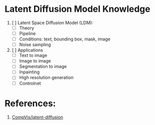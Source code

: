 # Latent Diffusion Model Knowledge
1. [ ] Latent Space Diffusion Model (LDM):
   - [ ] Theory
   - [ ] Pipeline
   - [ ] Conditions: text, bounding box, mask, image
   - [ ] Noise sampling
2. [ ] Applications
   - [ ] Text to image
   - [ ] Image to image
   - [ ] Segmentation to image
   - [ ] Inpainting
   - [ ] High resolution generation
   - [ ] Controlnet

# References:
1. [CompVis/latent-diffusion](https://github.com/CompVis/latent-diffusion)
